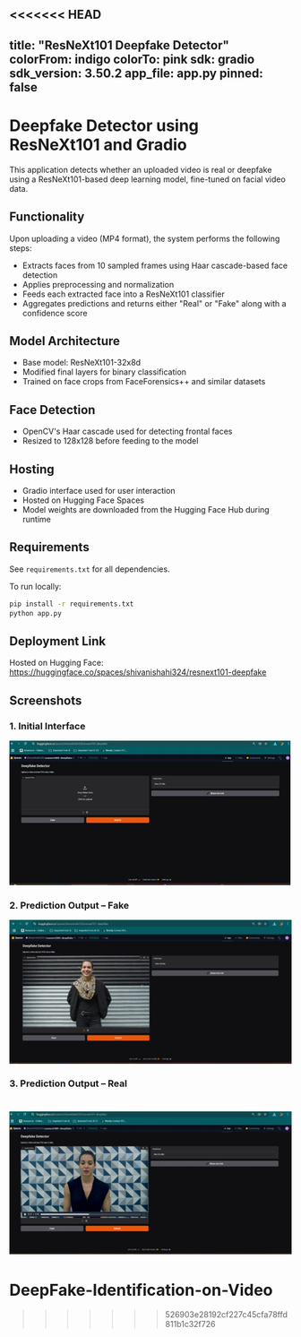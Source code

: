 <<<<<<< HEAD
---
title: "ResNeXt101 Deepfake Detector"
colorFrom: indigo
colorTo: pink
sdk: gradio
sdk_version: 3.50.2
app_file: app.py
pinned: false
---

# Deepfake Detector using ResNeXt101 and Gradio

This application detects whether an uploaded video is real or deepfake using a ResNeXt101-based deep learning model, fine-tuned on facial video data.

## Functionality

Upon uploading a video (MP4 format), the system performs the following steps:

- Extracts faces from 10 sampled frames using Haar cascade-based face detection
- Applies preprocessing and normalization
- Feeds each extracted face into a ResNeXt101 classifier
- Aggregates predictions and returns either "Real" or "Fake" along with a confidence score

## Model Architecture

- Base model: ResNeXt101-32x8d
- Modified final layers for binary classification
- Trained on face crops from FaceForensics++ and similar datasets

## Face Detection

- OpenCV's Haar cascade used for detecting frontal faces
- Resized to 128x128 before feeding to the model

## Hosting

- Gradio interface used for user interaction
- Hosted on Hugging Face Spaces
- Model weights are downloaded from the Hugging Face Hub during runtime

## Requirements

See `requirements.txt` for all dependencies.

To run locally:
```bash
pip install -r requirements.txt
python app.py
```

## Deployment Link

Hosted on Hugging Face:  
https://huggingface.co/spaces/shivanishahi324/resnext101-deepfake


## Screenshots

### 1. Initial Interface
![Interface](assets/interface.jpg)

### 2. Prediction Output – Fake
![Fake Prediction](assets/fake.jpg)

### 3. Prediction Output – Real
![Real Prediction](assets/real.jpg)
=======
# DeepFake-Identification-on-Video
>>>>>>> 526903e28192cf227c45cfa78ffd811b1c32f726
